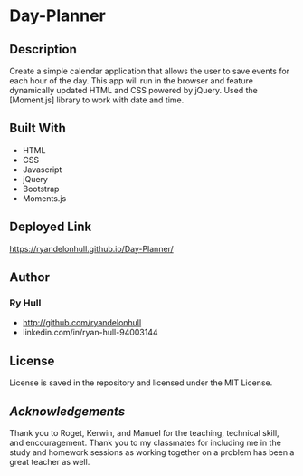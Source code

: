 # Day-Planner

## Description

Create a simple calendar application that allows the user to save events for each hour of the day. This app will run in the browser and feature dynamically updated HTML and CSS powered by jQuery. Used the [Moment.js] library to work with date and time. 



## Built With 

- HTML
- CSS
- Javascript
- jQuery
- Bootstrap
- Moments.js



## Deployed Link

 https://ryandelonhull.github.io/Day-Planner/



 ## Author

 ### Ry Hull

 - http://github.com/ryandelonhull
 - linkedin.com/in/ryan-hull-94003144



## License

License is saved in the repository and licensed under the MIT License.



## *Acknowledgements*

Thank you to Roget, Kerwin, and Manuel for the teaching, technical skill, and encouragement. Thank you to my classmates for including me in the study and homework sessions as working together on a problem has been a great teacher as well.
